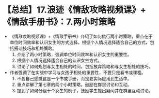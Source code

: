 # 【总结】17.浪迹《情敌攻略视频课》+《情敌手册书》：7.两小时策略

-   《情敌攻略视频课》+《情敌手册书》介绍了如何执行两小时策略，重点在于单位时间效率和认识女生的方式选择。根据个人情况选择适合自己的方式，包括搭讪技巧和相处策略。
    1.  介绍了两小时策略，强调单位时间效率和认识女生的重要性。
    2.  根据个人情况选择适合自己的认识女生方式。
    3.  讨论了如何规划与女生相处的时间，包括放弃策略和与女生相处的技巧。
-   作者强调了在实战中学习与女孩子相处的重要性，不要只是看书或课程。 
    1.  不要自己感觉这是一个书或手册，而是要实际应用到生活中。
    2.  重点讲解了第七章的两个小时策略，鼓励在群里讨论和互动。
    3.  提到了如何分组十个女生的例子，鼓励学生提出疑问并在群里互动讨论。